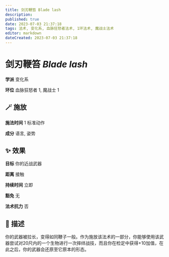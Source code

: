 ```yaml
---
title: 剑刃鞭笞 Blade lash
description: 
published: true
date: 2023-07-03 21:37:18
tags: 法术, 变化系, 血脉狂怒者法术, 1环法术, 魔战士法术
editor: markdown
dateCreated: 2023-07-03 21:37:18
---
```


# **剑刃鞭笞** *Blade lash*

**学派** 变化系 

**环位** 血脉狂怒者 1, 魔战士 1

## 🪄 施放

**施法时间** 1 标准动作

**成分** 语言, 姿势

## ✨ 效果 

**目标** 你的近战武器 

**距离** 接触  

**持续时间** 立即 

**豁免** 无

**法术抗力** 否

## 📖 描述

你的武器被拉长，变得如同鞭子一般。作为施放该法术的一部分，你能够使用该武器尝试对20尺内的一个生物进行一次摔绊战技，而且你在检定中获得+10加值，在此之后，你的武器会还原至它原本的形态。
    